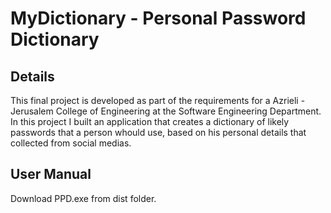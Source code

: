 
# MyDictionary - Personal Password Dictionary 

## Details
This final project is developed as part of the requirements for a Azrieli - Jerusalem College of Engineering at the Software Engineering Department.
In this project I built an application that creates a dictionary of likely passwords that a person whould use, based on his personal details that collected from social medias.

## User Manual 
Download PPD.exe from dist folder.
